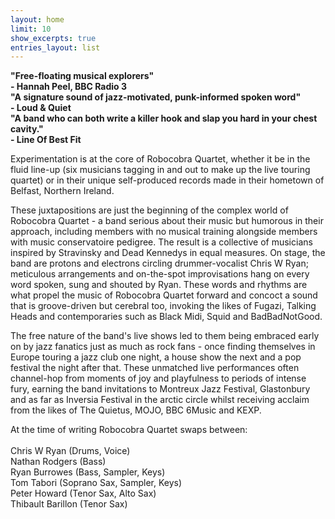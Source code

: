 ```yaml
---
layout: home
limit: 10
show_excerpts: true
entries_layout: list
---
```

**"Free-floating musical explorers"<br>- Hannah Peel, BBC Radio 3**  
**"A signature sound of jazz-motivated, punk-informed spoken word"<br>- Loud & Quiet**  
**"A band who can both write a killer hook and slap you hard in your chest cavity."<br>- Line Of Best Fit**  

Experimentation is at the core of Robocobra Quartet, whether it be in the fluid line-up (six musicians tagging in and out to make up the live touring quartet) or in their unique self-produced records made in their hometown of Belfast, Northern Ireland.

These juxtapositions are just the beginning of the complex world of Robocobra Quartet - a band serious about their music but humorous in their approach, including members with no musical training alongside members with music conservatoire pedigree. The result is a collective of musicians inspired by Stravinsky and Dead Kennedys in equal measures. On stage, the band are protons and electrons circling drummer-vocalist Chris W Ryan; meticulous arrangements and on-the-spot improvisations hang on every word spoken, sung and shouted by Ryan. These words and rhythms are what propel the music of Robocobra Quartet forward and concoct a sound that is groove-driven but cerebral too, invoking the likes of Fugazi, Talking Heads and contemporaries such as Black Midi, Squid and BadBadNotGood.

The free nature of the band's live shows led to them being embraced early on by jazz fanatics just as much as rock fans - once finding themselves in Europe touring a jazz club one night, a house show the next and a pop festival the night after that. These unmatched live performances often channel-hop from moments of joy and playfulness to periods of intense fury, earning the band invitations to Montreux Jazz Festival, Glastonbury and as far as Inversia Festival in the arctic circle whilst receiving acclaim from the likes of The Quietus, MOJO, BBC 6Music and KEXP.

At the time of writing Robocobra Quartet swaps between:  
<br>
Chris W Ryan (Drums, Voice)  
Nathan Rodgers (Bass)  
Ryan Burrowes (Bass, Sampler, Keys)  
Tom Tabori (Soprano Sax, Sampler, Keys)  
Peter Howard (Tenor Sax, Alto Sax)  
Thibault Barillon (Tenor Sax)  
